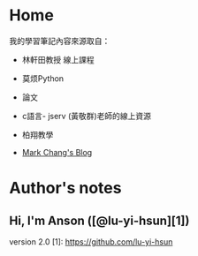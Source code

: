 # Home
我的學習筆記內容來源取自：

* 林軒田教授 線上課程

* 莫烦Python

* 論文

* c語言- jserv (黃敬群)老師的線上資源

* 柏翔教學

* [Mark Chang's Blog](https://ckmarkoh.github.io/)

# Author's notes

## Hi, I'm Anson ([@lu-yi-hsun][1])



version 2.0
[1]: https://github.com/lu-yi-hsun
  
